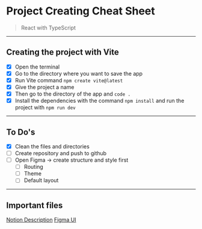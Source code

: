 # Project Creating Cheat Sheet

> React with TypeScript

----------------------------------------------------

## Creating the project with Vite

- [x] Open the terminal
- [x] Go to the directory where you want to save the app
- [x] Run Vite command `npm create vite@latest`
- [x] Give the project a name
- [x] Then go to the directory of the app and `code .`
- [x] Install the dependencies with the command `npm install` and run the project with `npm run dev` 

----------------------------------------------------

## To Do's

- [x] Clean the files and directories
- [ ] Create repository and push to github
- [ ] Open Figma -> create structure and style first 
  - [ ] Routing
  - [ ] Theme
  - [ ] Default layout

----------------------------------------------------

## Important files

[Notion Description](https://efficient-sloth-d85.notion.site/Desafio-02-Coffee-Delivery-30e42a21fdb44b09a85244fc2c3dbdf9)
[Figma UI](https://www.figma.com/file/Tm4YeaBAni3mSNRIbhvn0q/Coffee-Delivery-(Copy)?node-id=0%3A1)